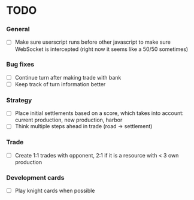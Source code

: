 # TODO
### General
 - [ ] Make sure userscript runs before other javascript to make sure WebSocket is intercepted (right now it seems like a 50/50 sometimes)

### Bug fixes
 - [ ] Continue turn after making trade with bank
 - [ ] Keep track of turn information better

### Strategy
 - [ ] Place initial settlements based on a score, which takes into account: current production, new production, harbor
 - [ ] Think multiple steps ahead in trade (road -> settlement)

### Trade
 - [ ] Create 1:1 trades with opponent, 2:1 if it is a resource with < 3 own production

### Development cards
 - [ ] Play knight cards when possible
